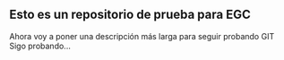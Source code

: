 Esto es un repositorio de prueba para EGC
----------------

Ahora voy a poner una descripción más larga para seguir probando GIT
Sigo probando...